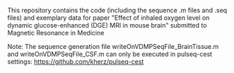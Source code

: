 This repository contains the code (including the sequence .m files and .seq files) and exemplary data for paper "Effect of inhaled oxygen level on dynamic glucose-enhanced (DGE) MRI in mouse brain" submitted to Magnetic Resonance in Medicine

Note: The sequence generation file writeOnVDMPSeqFile_BrainTissue.m and writeOnVDMPSeqFile_CSF.m can only be executed in pulseq-cest settings: https://github.com/kherz/pulseq-cest
